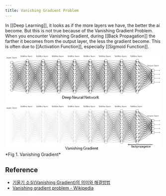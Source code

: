 ```yaml
---
title: Vanishing Gradient Problem
---
```


In [[Deep Learning]], it looks as if the more layers we have, the better the ai become. But this is not true because of the Vanishing Gradient Problem. When you encounter Vanishing Gradient, during [[Back Propagation]] the farther it becomes from the output layer, the less the gradient become. This is often due to [[Activation Function]], especially [[Sigmoid Function]].

<img src="assets/Pasted image 20230213161710.png" />
*Fig 1. Vanishing Gradient*

## Reference
- [기울기 소실(Vanishing Gradient)의 의미와 해결방법](https://heytech.tistory.com/388)
- [Vanishing gradient problem - Wikipedia](https://en.wikipedia.org/wiki/Vanishing_gradient_problem)